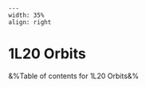 
```{figure} /figures/busy.png
---
width: 35%
align: right
```
# 1L20 Orbits

&%Table of contents for 1L20 Orbits&%